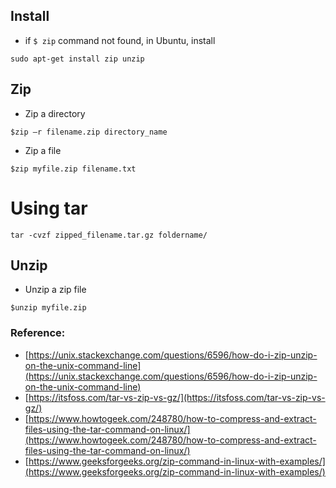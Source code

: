 ## Install
- if `$ zip` command not found, in Ubuntu, install
```
sudo apt-get install zip unzip
```
## Zip
- Zip a directory
```
$zip –r filename.zip directory_name
```
- Zip a file
```
$zip myfile.zip filename.txt

```

# Using tar
```
tar -cvzf zipped_filename.tar.gz foldername/
```

## Unzip
- Unzip a zip file
```
$unzip myfile.zip
```

### Reference:
- [https://unix.stackexchange.com/questions/6596/how-do-i-zip-unzip-on-the-unix-command-line](https://unix.stackexchange.com/questions/6596/how-do-i-zip-unzip-on-the-unix-command-line)
- [https://itsfoss.com/tar-vs-zip-vs-gz/](https://itsfoss.com/tar-vs-zip-vs-gz/)
- [https://www.howtogeek.com/248780/how-to-compress-and-extract-files-using-the-tar-command-on-linux/](https://www.howtogeek.com/248780/how-to-compress-and-extract-files-using-the-tar-command-on-linux/)
- [https://www.geeksforgeeks.org/zip-command-in-linux-with-examples/](https://www.geeksforgeeks.org/zip-command-in-linux-with-examples/)
